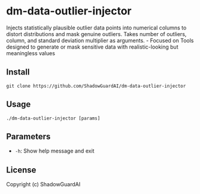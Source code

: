 # dm-data-outlier-injector
Injects statistically plausible outlier data points into numerical columns to distort distributions and mask genuine outliers. Takes number of outliers, column, and standard deviation multiplier as arguments. - Focused on Tools designed to generate or mask sensitive data with realistic-looking but meaningless values

## Install
`git clone https://github.com/ShadowGuardAI/dm-data-outlier-injector`

## Usage
`./dm-data-outlier-injector [params]`

## Parameters
- `-h`: Show help message and exit

## License
Copyright (c) ShadowGuardAI
